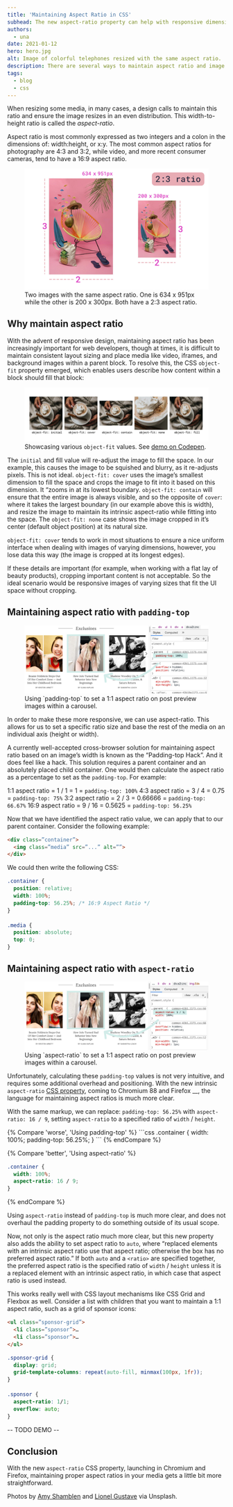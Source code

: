 ```yaml
---
title: 'Maintaining Aspect Ratio in CSS'
subhead: The new aspect-ratio property can help with responsive dimension-based imaged.
authors:
  - una
date: 2021-01-12
hero: hero.jpg
alt: Image of colorful telephones resized with the same aspect ratio.
description: There are several ways to maintain aspect ratio and image dimensions on the web. This post goes over two ways—one popular hack, and one new CSS property.
tags:
  - blog
  - css
---
```


When resizing some media, in many cases, a design calls to maintain this ratio and ensure the image resizes in an even distribution. This width-to-height ratio is called the *aspect-ratio*.

Aspect ratio is most commonly expressed as two integers and a colon in the dimensions of: width:height, or x:y. The most common aspect ratios for photography are 4:3 and 3:2, while video, and more recent consumer cameras, tend to have a 16:9 aspect ratio.


<figure class="w-figure">
  <img class="w-screenshot" src="aspect-ratio.jpg" alt="">
  <figcaption class="w-figcaption">
    Two images with the same aspect ratio. One is 634 x 951px while the other is 200 x 300px. Both have a 2:3 aspect ratio.
  </figcaption>
</figure>

## Why maintain aspect ratio

With the advent of responsive design, maintaining aspect ratio has been increasingly important for web developers, though at times, it is difficult to maintain consistent layout sizing and place media like video, iframes, and background images within a parent block. To resolve this, the CSS `object-fit` property emerged, which enables users describe how content within a block should fill that block:

<figure class="w-figure">
  <img class="w-screenshot" src="coffees.jpg" alt="">
  <figcaption class="w-figcaption">
    Showcasing various <code>object-fit</code> values. See <a href="https://codepen.io/una/pen/mdrLGjR">demo on Codepen</a>.
  </figcaption>
</figure>

The `initial` and fill value will re-adjust the image to fill the space. In our example, this causes the image to be squished and blurry, as it re-adjusts pixels. This is not ideal. `object-fit: cover` uses the image’s smallest dimension to fill the space and crops the image to fit into it based on this dimension. It “zooms in at its lowest boundary. `object-fit: contain` will ensure that the entire image is always visible, and so the opposite of `cover`: where it takes the largest boundary (in our example above this is width), and resize the image to maintain its intrinsic aspect-ratio while fitting into the space. The `object-fit: none` case shows the image cropped in it’s center (default object position) at its natural size.

`object-fit: cover` tends to work in most situations to ensure a nice uniform interface when dealing with images of varying dimensions, however, you lose data this way (the image is cropped at its longest edges). 

If these details are important (for example, when working with a flat lay of beauty products), cropping important content is not acceptable. So the ideal scenario would be responsive images of varying sizes that fit the UI space without cropping.

## Maintaining aspect ratio with `padding-top`

<figure class="w-figure">
  <img class="w-screenshot" src="aspectratio-current.jpg" alt="">
  <figcaption class="w-figcaption">
    Using `padding-top` to set a 1:1 aspect ratio on post preview images within a carousel.
  </figcaption>
</figure>

In order to make these more responsive, we can use aspect-ratio. This allows for us to set a specific ratio size and base the rest of the media on an individual axis (height or width).

A currently well-accepted cross-browser solution for maintaining aspect ratio based on an image’s width is known as the “Padding-top Hack”. And it does feel like a hack. This solution requires a parent container and an absolutely placed child container. One would then calculate the aspect ratio as a percentage to set as the `padding-top`. For example:

1:1 aspect ratio = 1 / 1 = 1 = `padding-top: 100%`
4:3 aspect ratio = 3 / 4 = 0.75 = `padding-top: 75%`
3:2 aspect ratio = 2 / 3 = 0.66666 = `padding-top: 66.67%`
16:9 aspect ratio = 9 / 16 = 0.5625 = `padding-top: 56.25%`

Now that we have identified the aspect ratio value, we can apply that to our parent container. Consider the following example:


```html
<div class=”container”>
  <img class=”media” src=”...” alt=””>
</div>
```

We could then write the following CSS:

```css
.container {
  position: relative;
  width: 100%;
  padding-top: 56.25%; /* 16:9 Aspect Ratio */
}

.media {
  position: absolute;
  top: 0;
}
```

## Maintaining aspect ratio with `aspect-ratio`

<figure class="w-figure">
  <img class="w-screenshot" src="aspectratio-future.jpg" alt="">
  <figcaption class="w-figcaption">
    Using `aspect-ratio` to set a 1:1 aspect ratio on post preview images within a carousel.
  </figcaption>
</figure>

Unfortunately, calculating these `padding-top` values is not very intuitive, and requires some additional overhead and positioning. With the new intrinsic `aspect-ratio` [CSS property](https://www.w3.org/TR/css-sizing-4/#aspect-ratio), coming to Chromium 88 and Firefox __, the language for maintaining aspect ratios is much more clear.

With the same markup, we can replace: `padding-top: 56.25%` with `aspect-ratio: 16 / 9`, setting `aspect-ratio` to a specified ratio of `width` / `height`.

<div class="w-columns">
{% Compare 'worse', 'Using padding-top' %}
```css
.container {
  width: 100%;
  padding-top: 56.25%;
}
```
{% endCompare %}

{% Compare 'better', 'Using aspect-ratio' %}
```css
.container {
  width: 100%;
  aspect-ratio: 16 / 9;
}
```
{% endCompare %}
</div>

Using `aspect-ratio` instead of `padding-top` is much more clear, and does not overhaul the padding property to do something outside of its usual scope.

Now, not only is the aspect ratio much more clear, but this new property also adds the ability to set aspect ratio to `auto`, where “replaced elements with an intrinsic aspect ratio use that aspect ratio; otherwise the box has no preferred aspect ratio.” If both `auto` and a `<ratio>` are specified together, the preferred aspect ratio is the specified ratio of `width` / `height` unless it is a replaced element with an intrinsic aspect ratio, in which case that aspect ratio is used instead.

This works really well with CSS layout mechanisms like CSS Grid and Flexbox as well. Consider a list with children that you want to maintain a 1:1 aspect ratio, such as a grid of sponsor icons:

```html
<ul class=”sponsor-grid”>
  <li class=”sponsor”>…
  <li class=”sponsor”>…
</ul>
```

```css
.sponsor-grid {
  display: grid;
  grid-template-columns: repeat(auto-fill, minmax(100px, 1fr));
}

.sponsor {
  aspect-ratio: 1/1;
  overflow: auto;
}
```
-- TODO DEMO --

## Conclusion

With the new `aspect-ratio` CSS property, launching in Chromium and Firefox, maintaining proper aspect ratios in your media gets a little bit more straightforward. 



Photos by [Amy Shamblen](https://unsplash.com/photos/TXg_38oImi0) and [Lionel Gustave](https://unsplash.com/photos/c1rOy44wuts) via Unsplash.